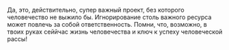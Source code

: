 Да, это, действительно, супер важный проект, без которого человечество не выжило бы. Игнорирование столь важного ресурса может повлечь за собой ответственность. Помни, что, возможно, в твоих руках сеййчас жизнь человечества и ключ к успеху человеческой рассы!
